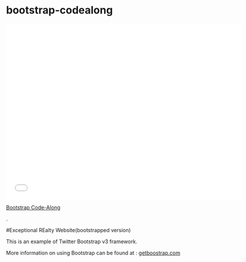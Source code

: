 # bootstrap-codealong

<iframe width="640" height="480" src="//www.youtube.com/embed/o5UCDvaNLd8?rel=0&modestbranding=1" frameborder="0" allowfullscreen></iframe>

<p><a href="https://www.youtube.com/watch?v=o5UCDvaNLd8">Bootstrap Code-Along</a></p>.

#Exceptional REalty Website(bootstrapped version)

This is an example of Twitter Bootstrap v3 framework.

More information on using Bootstrap can be found at : [getboostrap.com](http://getbootstrap.com)